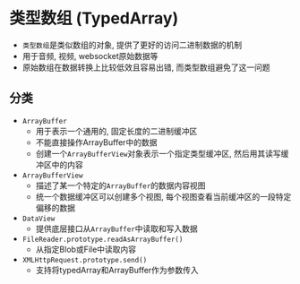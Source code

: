 # 类型数组 (TypedArray)

* `类型数组`是类似数组的对象, 提供了更好的访问二进制数据的机制
* 用于音频, 视频, websocket原始数据等
* 原始数组在数据转换上比较低效且容易出错, 而类型数组避免了这一问题

## 分类

* `ArrayBuffer`
    - 用于表示一个通用的, 固定长度的二进制缓冲区
    - 不能直接操作ArrayBuffer中的数据
    - 创建一个`ArrayBufferView`对象表示一个指定类型缓冲区, 然后用其读写缓冲区中的内容
* `ArrayBufferView`
    - 描述了某一个特定的`ArrayBuffer`的数据内容视图
    - 统一个数据缓冲区可以创建多个视图, 每个视图查看当前缓冲区的一段特定偏移的数据
* `DataView`
    - 提供底层接口从`ArrayBuffer`中读取和写入数据
* `FileReader.prototype.readAsArrayBuffer()`
    - 从指定Blob或File中读取内容
* `XMLHttpRequest.prototype.send()`
    - 支持将typedArray和ArrayBuffer作为参数传入
